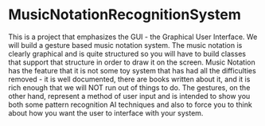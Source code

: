 # MusicNotationRecognitionSystem
This is a project that emphasizes the GUI - the Graphical User Interface. We will build a gesture based music notation system. The music notation is clearly graphical and is quite structured so you will have to build classes that support that structure in order to draw it on the screen. Music Notation has the feature that it is not some toy system that has had all the difficulties removed - it is well documented, there are books written about it, and it is rich enough that we will NOT run out of things to do. The gestures, on the other hand, represent a method of user input and is intended to show you both some pattern recognition AI techniques and also to force you to think about how you want the user to interface with your system.

